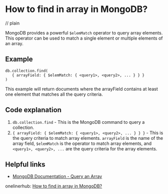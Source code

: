 # How to find in array in MongoDB?
// plain

MongoDB provides a powerful `$elemMatch` operator to query array elements. This operator can be used to match a single element or multiple elements of an array.

## Example

```
db.collection.find(
   { arrayField: { $elemMatch: { <query1>, <query2>, ... } } }
)
```

This example will return documents where the arrayField contains at least one element that matches all the query criteria.

## Code explanation


1. `db.collection.find` - This is the MongoDB command to query a collection.
2. `{ arrayField: { $elemMatch: { <query1>, <query2>, ... } } }` - This is the query criteria to match array elements. `arrayField` is the name of the array field, `$elemMatch` is the operator to match array elements, and `<query1>, <query2>, ...` are the query criteria for the array elements.

## Helpful links

- [MongoDB Documentation - Query an Array](https://docs.mongodb.com/manual/tutorial/query-arrays/)

onelinerhub: [How to find in array in MongoDB?](https://onelinerhub.com/mongodb/how-to-find-in-array-in-mongodb)